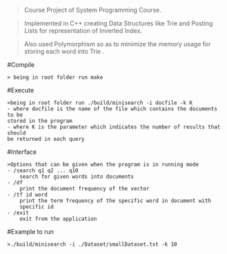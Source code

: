 >Course Project of System Programming Course.

>Implemented in C++ creating Data Structures like Trie and Posting Lists for
representation of Inverted Index.

>Also used Polymorphism so as to minimize the memory usage for storing each
word into Trie .

#Compile

    > being in root folder run make

#Execute

    >being in root folder run ./build/minisearch -i docfile -k K
    - where docfile is the name of the file which contains the documents to be
    stored in the program
    - where K is the parameter which indicates the number of results that should
    be returned in each query

#Interface

    >Options that can be given when the program is in running mode
    - /search q1 q2 ... q10
        search for given words into documents
    - /df
        print the document frequency of the vector
    - /tf id word
        print the term frequency of the specific word in document with
        specific id
    - /exit
        exit from the application

#Example to run

    >./build/minisearch -i ./Dataset/smallDataset.txt -k 10
